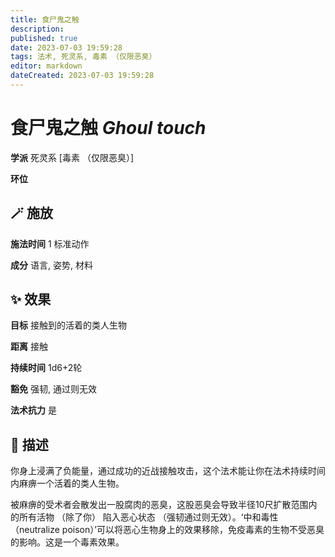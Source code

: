 ```yaml
---
title: 食尸鬼之触
description: 
published: true
date: 2023-07-03 19:59:28
tags: 法术, 死灵系, 毒素 （仅限恶臭）
editor: markdown
dateCreated: 2023-07-03 19:59:28
---
```


# **食尸鬼之触** *Ghoul touch*

**学派** 死灵系 \[毒素 （仅限恶臭）\] 

**环位** 

## 🪄 施放

**施法时间** 1 标准动作

**成分** 语言, 姿势, 材料

## ✨ 效果 

**目标** 接触到的活着的类人生物 

**距离** 接触  

**持续时间** 1d6+2轮 

**豁免** 强韧, 通过则无效

**法术抗力** 是

## 📖 描述

你身上浸满了负能量，通过成功的近战接触攻击，这个法术能让你在法术持续时间内麻痹一个活着的类人生物。

被麻痹的受术者会散发出一股腐肉的恶臭，这股恶臭会导致半径10尺扩散范围内的所有活物 （除了你） 陷入恶心状态 （强韧通过则无效）。‘中和毒性 （neutralize poison）’可以将恶心生物身上的效果移除，免疫毒素的生物不受恶臭的影响。这是一个毒素效果。
    